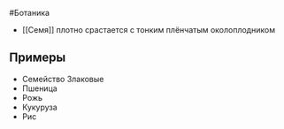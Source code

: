 #Ботаника 
- [[Семя]] плотно срастается с тонким плёнчатым околоплодником
## Примеры
- Семейство Злаковые 
- Пшеница
- Рожь
- Кукуруза
- Рис 